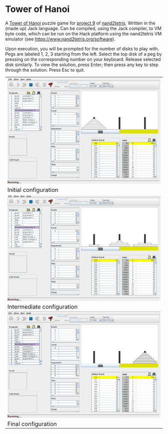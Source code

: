 # Tower of Hanoi

A [Tower of Hanoi](https://en.wikipedia.org/wiki/Tower_of_Hanoi) puzzle game for
[project 9](https://www.nand2tetris.org/project09) of [nand2tetris](https://www.nand2tetris.org). Written in the
(made up) Jack language. Can be compiled, using the Jack compiler, to VM byte code, which can be run on the Hack
platform using the nand2tetris VM emulator (see https://www.nand2tetris.org/software).

Upon execution, you will be prompted for the number of disks to play with. Pegs are labeled 1, 2, 3 starting from
the left. Select the top disk of a peg by pressing on the corresponding number on your keyboard. Release selected
disk similarly. To view the solution, press Enter; then press any key to step through the solution. Press Esc to quit.

<table style="width:100%">
	<!-- Images -->
	<tr><td><img src="images/toh1.png" style="width:100%" /></td></tr>
	<!-- Captions -->
	<tr><td><font size="4">Initial configuration</font></td></tr>
	<!-- Images -->
	<tr><td><img src="images/toh2.png" style="width:100%" /></td></tr>
	<!-- Captions -->
	<tr><td><font size="4">Intermediate configuration</font></td></tr>
	<!-- Images -->
	<tr><td><img src="images/toh3.png" style="width:100%" /></td></tr>
	<!-- Captions -->
	<tr><td><font size="4">Final configuration</font></td></tr>
</table>
